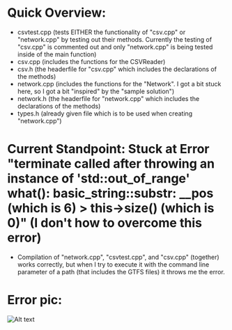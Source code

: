# Quick Overview:
- csvtest.cpp (tests EITHER the functionality of "csv.cpp" or "network.cpp" by testing out their methods. Currently the testing of "csv.cpp" is commented out and only "network.cpp" is being tested inside of the main function)
- csv.cpp (includes the functions for the CSVReader)
- csv.h (the headerfile for "csv.cpp" which includes the declarations of the methods)
- network.cpp (includes the functions for the "Network". I got a bit stuck here, so I got a bit "inspired" by the "sample solution")
- network.h (the headerfile for "network.cpp" which includes the declarations of the methods)
- types.h (already given file which is to be used when creating "network.cpp")

# Current Standpoint: Stuck at Error "terminate called after throwing an instance of 'std::out_of_range' what():  basic_string::substr: __pos (which is 6) > this->size() (which is 0)" (I don't how to overcome this error)
- Compilation of "network.cpp", "csvtest.cpp", and "csv.cpp" (together) works correctly, but when I try to execute it with the command line parameter of a path (that includes the GTFS files) it throws me the error.

# Error pic:
![Alt text]("C:\Users\varun\Downloads\errorpic.png")

